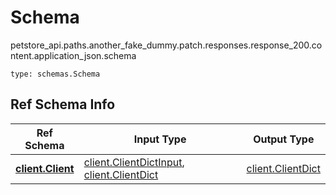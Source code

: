 # Schema
petstore_api.paths.another_fake_dummy.patch.responses.response_200.content.application_json.schema
```
type: schemas.Schema
```

## Ref Schema Info
Ref Schema | Input Type | Output Type
---------- | ---------- | -----------
[**client.Client**](../../../../../../../../components/schema/client.md) | [client.ClientDictInput](../../../../../../../../components/schema/client.md#clientdictinput), [client.ClientDict](../../../../../../../../components/schema/client.md#clientdict) | [client.ClientDict](../../../../../../../../components/schema/client.md#clientdict)
